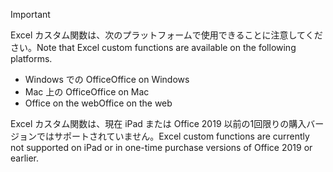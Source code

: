 > [!IMPORTANT]
> <span data-ttu-id="a8b31-101">Excel カスタム関数は、次のプラットフォームで使用できることに注意してください。</span><span class="sxs-lookup"><span data-stu-id="a8b31-101">Note that Excel custom functions are available on the following platforms.</span></span>
> - <span data-ttu-id="a8b31-102">Windows での Office</span><span class="sxs-lookup"><span data-stu-id="a8b31-102">Office on Windows</span></span>
> - <span data-ttu-id="a8b31-103">Mac 上の Office</span><span class="sxs-lookup"><span data-stu-id="a8b31-103">Office on Mac</span></span>
> - <span data-ttu-id="a8b31-104">Office on the web</span><span class="sxs-lookup"><span data-stu-id="a8b31-104">Office on the web</span></span>
>
> <span data-ttu-id="a8b31-105">Excel カスタム関数は、現在 iPad または Office 2019 以前の1回限りの購入バージョンではサポートされていません。</span><span class="sxs-lookup"><span data-stu-id="a8b31-105">Excel custom functions are currently not supported on iPad or in one-time purchase versions of Office 2019 or earlier.</span></span>
